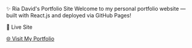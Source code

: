 ✨ Ria David's Portfolio Site
Welcome to my personal portfolio website — built with React.js and deployed via GitHub Pages!

🚀 Live Site

[🌐 Visit My Portfolio](https://riadavid.github.io/portfolio-site/)


